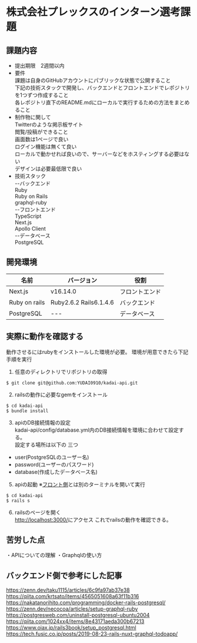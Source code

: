 # 株式会社プレックスのインターン選考課題

## 課題内容
- 提出期限　2週間以内
- 要件<br>課題は自身のGitHubアカウントにパブリックな状態で公開すること<br>下記の技術スタックで開発し、バックエンドとフロントエンドでレポジトリを1つずつ作成すること<br>各レポジトリ直下のREADME.mdにローカルで実行するための方法をまとめること
- 制作物に関して<br>Twitterのような掲示板サイト<br>閲覧/投稿ができること<br>画面数は1ページで良い<br>ログイン機能は無くて良い<br>ローカルで動かせれば良いので、サーバーなどをホスティングする必要はない<br>デザインは必要最低限で良い
- 技術スタック<br>
 --バックエンド<br>
Ruby<br>
Ruby on Rails<br>
graphql-ruby<br>
--フロントエンド<br>
TypeScript<br>
Next.js<br>
Apollo Client<br>
--データベース<br>
PostgreSQL<br>

## 開発環境

|名前|バージョン|役割|
|---|---|---|
|Next.js|v16.14.0|フロントエンド|
|Ruby on rails|Ruby2.6.2 Rails6.1.4.6|バックエンド|
|PostgreSQL|---|データベース|

## 実際に動作を確認する
動作させるにはrubyをインストールした環境が必要。
環境が用意できたら下記手順を実行

1. 任意のディレクトリでリポジトリの取得
```
$ git clone git@github.com:YUDAI0910/kadai-api.git
```

2. railsの動作に必要なgemをインストール
```
$ cd kadai-api
$ bundle install
```

3. apiのDB接続情報の設定  
kadai-api/config/database.yml内のDB接続情報を環境に合わせて設定する。  
設定する場所は以下の  三つ
- user(PostgreSQLのユーザー名)
- password(ユーザーのパスワード)
- database(作成したデータベース名)

5. apiの起動
※[フロント側](https://github.com/yudai0910sw/plex-task-front)とは別のターミナルを開いて実行
```
$ cd kadai-api
$ rails s
```

6. railsのページを開く  
[http://localhost:3000/](http://localhost:3000/)にアクセス
これでrailsの動作を確認できる。

## 苦労した点
・APIについての理解
・Graphqlの使い方

## バックエンド側で参考にした記事
https://zenn.dev/taku1115/articles/6c9fa97ab37e38
https://qiita.com/krtsato/items/4565051608a63f11b316
https://nakatanorihito.com/programming/docker-rails-postgresql/
https://zenn.dev/necocoa/articles/setup-graphql-ruby
https://postgresweb.com/uninstall-postgresql-ubuntu2004
https://qiita.com/1024xx4/items/8e43171aeda300b67213
https://www.oiax.jp/rails3book/setup_postgresql.html
https://tech.fusic.co.jp/posts/2019-08-23-rails-nuxt-graphql-todoapp/
